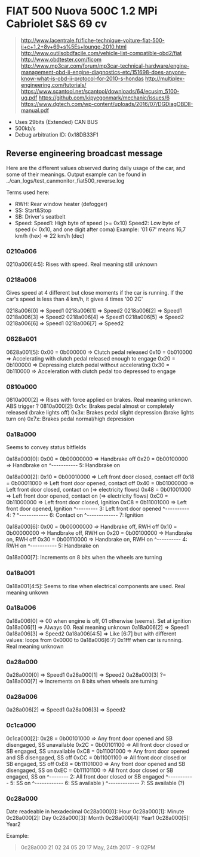 FIAT 500 Nuova 500C 1.2 MPi Cabriolet S&S 69 cv
===============================================

> http://www.lacentrale.fr/fiche-technique-voiture-fiat-500-ii+c+1.2+8v+69+s%5Es+lounge-2010.html
> http://www.outilsobdfacile.com/vehicle-list-compatible-obd2/fiat
> http://www.obdtester.com/ficom
> http://www.mp3car.com/forum/mp3car-technical-hardware/engine-management-obd-ii-engine-diagnostics-etc/151698-does-anyone-know-what-is-obd-ii-protocol-for-2010-s-hondas
> http://multiplex-engineering.com/tutorials/
> https://www.scantool.net/scantool/downloads/64/ecusim_5100-ug.pdf
> https://github.com/kipyegonmark/mechanic/issues/6
> https://www.dgtech.com/wp-content/uploads/2016/07/DGDiagOBDII-manual.pdf


- Uses 29bits (Extended) CAN BUS
- 500kb/s
- Debug arbitration ID: 0x18DB33F1

## Reverse engineering broadcast message

Here are the different values observed during daily usage of the car, and some
of their meanings. Output example can be found in
../can_logs/test_canmonitor_fiat500_reverse.log

Terms used here:
  - RWH: Rear window heater (defogger)
  - SS: Start&Stop
  - SB: Driver's seatbelt
  - Speed:
    Speed1: High byte of speed (>= 0x10)
    Speed2: Low byte of speed (< 0x10, and one digit after coma)
    Example: '01 67' means 16,7 km/h (hex) => 22 km/h (dec)

### 0210a006
0210a006[4:5]: Rises with speed. Real meaning still unknown

### 0218a006
Gives speed at 4 different but close moments if the car is running. If the
car's speed is less than 4 km/h, it gives 4 times '00 2C'

0218a006[0] => Speed1
0218a006[1] => Speed2
0218a006[2] => Speed1
0218a006[3] => Speed2
0218a006[4] => Speed1
0218a006[5] => Speed2
0218a006[6] => Speed1
0218a006[7] => Speed2

### 0628a001
0628a001[5]:
  0x00 = 0b000000 => Clutch pedal released
  0x10 = 0b010000 => Accelerating with clutch pedal released enough to engage
  0x20 = 0b100000 => Depressing clutch pedal without accelerating
  0x30 = 0b110000 => Acceleration with clutch pedal too depressed to engage


### 0810a000
0810a000[2] => Rises with force applied on brakes. Real meaning unknown. ABS
               trigger ?
0810a000[2]:
  0x1x: Brakes pedal almost or completely released (brake lights off)
  0x3x: Brakes pedal slight depression (brake lights turn on)
  0x7x: Brakes pedal normal/high depression

### 0a18a000
Seems to convey status bitfields

0a18a000[0]:
  0x00 = 0b00000000 => Handbrake off
  0x20 = 0b00100000 => Handbrake on
             ^----------- 5: Handbrake on

0a18a000[2]:
  0x10 = 0b00010000 => Left front door closed, contact off
  0x18 = 0b00011000 => Left front door opened, contact off
  0x40 = 0b01000000 => Left front door closed, contact on (=> electricity flows)
  0x48 = 0b01001000 => Left front door opened, contact on (=> electricity flows)
  0xC0 = 0b11000000 => Left front door closed, Ignition
  0xC8 = 0b11001000 => Left front door opened, Ignition
               ^--------- 3: Left front door opened
              ^---------- 4: ?
            ^------------ 6: Contact on
           ^------------- 7: Ignition

0a18a000[6]:
  0x00 = 0b00000000 => Handbrake off, RWH off
  0x10 = 0b00000000 => Handbrake off, RWH on
  0x20 = 0b00100000 => Handbrake on, RWH off
  0x30 = 0b00110000 => Handbrake on, RWH on
              ^---------- 4: RWH on
             ^----------- 5: Handbrake on

0a18a000[7]:
  Increments on 8 bits when the wheels are turning

### 0a18a001
0a18a001[4:5]: Seems to rise when electrical components are used. Real meaning
unkown

### 0a18a006
0a18a006[0] => 00 when engine is off, 01 otherwise (seems). Set at ignition
0a18a006[1] => Always 00. Real meaning unknown
0a18a006[2] => Speed1
0a18a006[3] => Speed2
0a18a006[4:5] => Like [6:7] but with different values: loops from 0x0000 to
0a18a006[6:7]    0x1fff when car is running. Real meaning unknown

### 0a28a000
0a28a000[0] => Speed1
0a28a000[1] => Speed2
0a28a000[3] ?= 0a18a000[7] => Increments on 8 bits when wheels are turning

### 0a28a006
0a28a006[2] => Speed1
0a28a006[3] => Speed2

### 0c1ca000
0c1ca000[2]:
  0x28 = 0b00101000 => Any front door opened and SB disengaged, SS unavailable
  0x2C = 0b00101100 => All front door closed or  SB    engaged, SS unavailable
  0xC8 = 0b11001000 => Any front door opened and SB disengaged, SS off
  0xCC = 0b11001100 => All front door closed or  SB    engaged, SS off
  0xE8 = 0b11101000 => Any front door opened and SB disengaged, SS on
  0xEC = 0b11101100 => All front door closed or  SB    engaged, SS on
                ^-------- 2: All front door closed or SB engaged
             ^----------- 5: SS on
            ^------------ 6: SS available   )
           ^------------- 7: SS available (?)


### 0c28a000
Date readeable in hexadecimal
0c28a000[0]: Hour
0c28a000[1]: Minute
0c28a000[2]: Day
0c28a000[3]: Month
0c28a000[4]: Year1
0c28a000[5]: Year2

Example:
> 0c28a000     21 02 24 05 20 17
> May, 24th 2017 - 9:02PM
